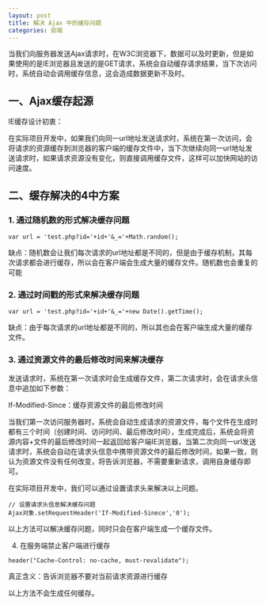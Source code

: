 ```yaml
---
layout: post
title: 解决 Ajax 中的缓存问题
categories: 前端
---
```


当我们向服务器发送Ajax请求时，在W3C浏览器下，数据可以及时更新，但是如果使用的是IE浏览器且发送的是GET请求，系统会自动缓存请求结果，当下次访问时，系统自动会调用缓存信息，这会造成数据更新不及时。

## 一、Ajax缓存起源

IE缓存设计初衷：

在实际项目开发中，如果我们向同一url地址发送请求时，系统在第一次访问，会将请求的资源缓存到浏览器的客户端的缓存文件中，当下次继续向同一url地址发送请求时，如果请求资源没有变化，则直接调用缓存文件，这样可以加快网站的访问速度。

## 二、缓存解决的4中方案

### 1. 通过随机数的形式解决缓存问题

```
var url = 'test.php?id='+id+'&_='+Math.random();
```

缺点：随机数会让我们每次请求的url地址都是不同的，但是由于缓存机制，其每次请求都会进行缓存，所以会在客户端会生成大量的缓存文件。随机数也会重复的可能

### 2. 通过时间戳的形式来解决缓存问题

```
var url = 'test.php?id='+id+'&_='+new Date().getTime();
```

缺点：由于每次请求的url地址都是不同的，所以其也会在客户端生成大量的缓存文件。

### 3. 通过资源文件的最后修改时间来解决缓存

发送请求时，系统在第一次请求时会生成缓存文件，第二次请求时，会在请求头信息中追加如下参数：

If-Modified-Since：缓存资源文件的最后修改时间

当我们第一次访问服务器时，系统会自动生成请求的资源文件，每个文件在生成时都有三个时间（创建时间、访问时间、最后修改时间），生成完成后，系统会将资源内容+文件的最后修改时间一起返回给客户端IE浏览器，当第二次向同一url发送请求时，系统会自动在请求头信息中携带资源文件的最后修改时间，如果一致，则认为资源文件没有任何改变，将告诉浏览器，不需要重新请求，调用自身缓存即可。

在实际项目开发中，我们可以通过设置请求头来解决以上问题。

```
// 设置请求头信息解决缓存问题
Ajax对象.setRequestHeader('If-Modified-Sinece','0');
```

以上方法可以解决缓存问题，同时只会在客户端生成一个缓存文件。

 4. 在服务端禁止客户端进行缓存

```
header("Cache-Control: no-cache, must-revalidate");
```

真正含义：告诉浏览器不要对当前请求资源进行缓存

以上方法不会生成任何缓存。